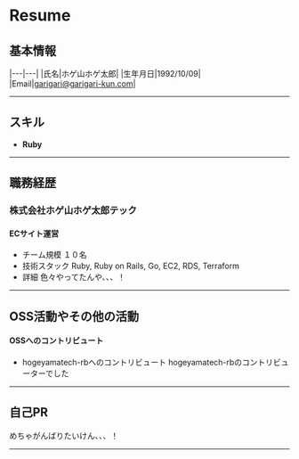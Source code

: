 # Resume

## 基本情報

|---|---|
|氏名|ホゲ山ホゲ太郎|
|生年月日|1992/10/09|
|Email|garigari@garigari-kun.com|

---

## スキル

- **Ruby**

---

## 職務経歴

### 株式会社ホゲ山ホゲ太郎テック

#### ECサイト運営
- チーム規模
    １０名
- 技術スタック
    Ruby, Ruby on Rails, Go, EC2, RDS, Terraform
- 詳細
    色々やってたんや、、、！

---

## OSS活動やその他の活動

#### OSSへのコントリビュート
- hogeyamatech-rbへのコントリビュート
    hogeyamatech-rbのコントリビューターでした

---

## 自己PR
めちゃがんばりたいけん、、、！

---
